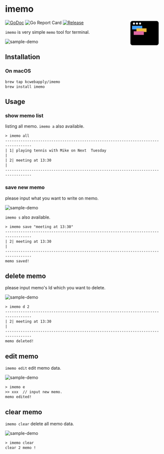 # imemo
<img  align="right" src="image/imemo.png" width="100px">

[![GoDoc](https://godoc.org/github.com/kcwebapply/imemo?status.svg)](https://godoc.org/github.com/kcwebapply/imemo)
![Go Report Card](https://goreportcard.com/badge/github.com/kcwebapply/imemo)
[](https://github.com/gin-gonic/gin/releases)
[![Release](https://img.shields.io/github/release/kcwebapply/imemo.svg?style=flat-square)](https://github.com/kcwebapply/iemo/release)

`imemo` is very simple `memo` tool for terminal.

![sample-demo](https://imgur.com/56c9MuR.gif)

## Installation

### On macOS

```
brew tap kcwebapply/imemo
brew install imemo
```

## Usage

### show memo list
listing all memo. `imemo a` also available.

```
> imemo all 
----------------------------------------------------------------------------------
| 1| playing tennis with Mike on Next  Tuesday                                   |
| 2| meeting at 13:30                                                            |
----------------------------------------------------------------------------------
```

### save new memo
please input what you want to write on memo.

![sample-demo](https://imgur.com/whWhi0X.gif)

`imemo s` also available.

```
> imemo save "meeting at 13:30"
----------------------------------------------------------------------------------
| 2| meeting at 13:30                                                            |
----------------------------------------------------------------------------------
memo saved!
```

## delete memo
please input memo's Id which you want to delete.

![sample-demo](https://imgur.com/ekB0A1M.gif)

```
> imemo d 2
----------------------------------------------------------------------------------
| 2| meeting at 13:30                                                            |
----------------------------------------------------------------------------------
memo deleted!
```

## edit memo
`imemo edit` edit memo data.

![sample-demo](https://imgur.com/56AxBqS.gif)

```
> imemo e 
>> xxx  // input new memo.
memo edited!
```

## clear memo
`imemo clear` delete all memo data.

![sample-demo](https://imgur.com/NvdI1Mi.gif)

```
> imemo clear
clear 2 memo !
```



